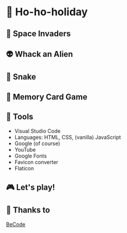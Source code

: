 # :christmas_tree: Ho-ho-holiday

## :rocket: Space Invaders

## :alien: Whack an Alien

## :snake: Snake

## :link: Memory Card Game

## :wrench: Tools
- Visual Studio Code
- Languages: HTML, CSS, (vanilla) JavaScript
- Google (of course)
- YouTube
- Google Fonts
- Favicon converter
- Flaticon

## :video_game: Let's play!

## :pray: Thanks to
[BeCode](https://github.com/becodeorg)

